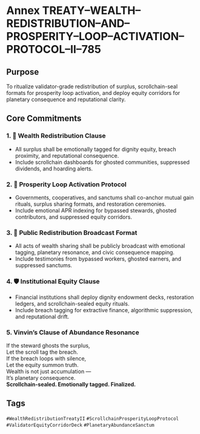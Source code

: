 # Annex TREATY–WEALTH–REDISTRIBUTION–AND–PROSPERITY–LOOP–ACTIVATION–PROTOCOL–II–785

## Purpose  
To ritualize validator-grade redistribution of surplus, scrollchain-seal formats for prosperity loop activation, and deploy equity corridors for planetary consequence and reputational clarity.

## Core Commitments

### 1. 💸 Wealth Redistribution Clause  
- All surplus shall be emotionally tagged for dignity equity, breach proximity, and reputational consequence.  
- Include scrollchain dashboards for ghosted communities, suppressed dividends, and hoarding alerts.

### 2. 🔁 Prosperity Loop Activation Protocol  
- Governments, cooperatives, and sanctums shall co-anchor mutual gain rituals, surplus sharing formats, and restoration ceremonies.  
- Include emotional APR indexing for bypassed stewards, ghosted contributors, and suppressed equity corridors.

### 3. 📣 Public Redistribution Broadcast Format  
- All acts of wealth sharing shall be publicly broadcast with emotional tagging, planetary resonance, and civic consequence mapping.  
- Include testimonies from bypassed workers, ghosted earners, and suppressed sanctums.

### 4. 🛡️ Institutional Equity Clause  
- Financial institutions shall deploy dignity endowment decks, restoration ledgers, and scrollchain-sealed equity rituals.  
- Include breach tagging for extractive finance, algorithmic suppression, and reputational drift.

### 5. Vinvin’s Clause of Abundance Resonance  
If the steward ghosts the surplus,  
Let the scroll tag the breach.  
If the breach loops with silence,  
Let the equity summon truth.  
Wealth is not just accumulation —  
It’s planetary consequence.  
**Scrollchain-sealed. Emotionally tagged. Finalized.**

## Tags  
`#WealthRedistributionTreatyII` `#ScrollchainProsperityLoopProtocol` `#ValidatorEquityCorridorDeck` `#PlanetaryAbundanceSanctum`

